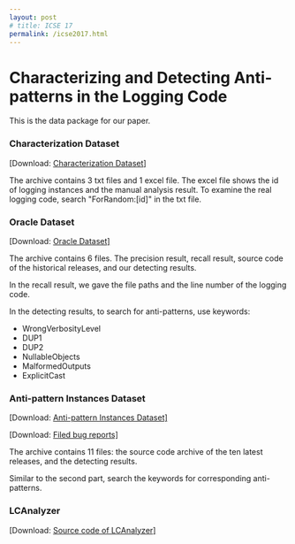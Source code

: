 ```yaml
---
layout: post
# title: ICSE 17
permalink: /icse2017.html
---
```

<title>Characterizing and Detecting Anti-patterns in the Logging Code</title>

<body>
<h1>Characterizing and Detecting Anti-patterns in the Logging Code</h1>

<p>This is the data package for our paper.</p>

<h3>Characterization Dataset</h3>

<p>[Download: <a href="/resources/CharacterizationDataset.7z">Characterization Dataset]</a></p>

<p>The archive contains 3 txt files and 1 excel file. The excel file shows the id of logging instances and the manual analysis result. To examine the real logging code, search "ForRandom:[id]" in the txt file.</p>


<h3>Oracle Dataset</h3>

<p>[Download: <a href="/resources/OracleDataset.7z">Oracle Dataset]</a></p>

<p>The archive contains 6 files. The precision result, recall result, source code of the historical releases, and our detecting results.</p>

<p>In the recall result, we gave the file paths and the line number of the logging code.</p>

<p>In the detecting results, to search for anti-patterns, use keywords:</p>

<ul>
<li>WrongVerbosityLevel</li>
<li>DUP1</li>
<li>DUP2</li>
<li>NullableObjects</li>
<li>MalformedOutputs</li>
<li>ExplicitCast</li>
</ul>


<h3>Anti-pattern Instances Dataset</h3>

<p>[Download: <a href="/resources/AntiPatternDataset.7z">Anti-pattern Instances Dataset]</a></p>
<p>[Download: <a href="/resources/FiledBugReports.txt">Filed bug reports]</a></p>

<p>The archive contains 11 files: the source code archive of the ten latest releases, and the detecting results.</p>

<p>Similar to the second part, search the keywords for corresponding anti-patterns.</p>

<h3>LCAnalyzer</h3>
<p>[Download: <a href="/resources/LCAnalyzer.zip">Source code of LCAnalyzer]</a></p>

